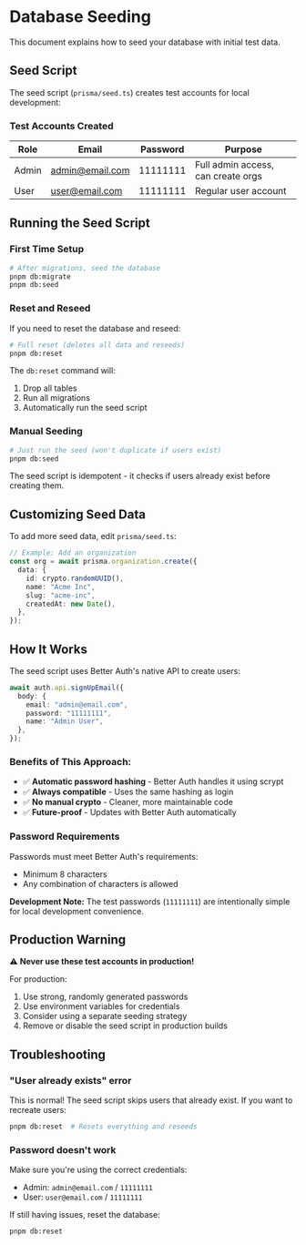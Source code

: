 # Database Seeding

This document explains how to seed your database with initial test data.

## Seed Script

The seed script (`prisma/seed.ts`) creates test accounts for local development:

### Test Accounts Created

| Role  | Email              | Password   | Purpose                          |
|-------|-------------------|------------|----------------------------------|
| Admin | admin@email.com   | 11111111   | Full admin access, can create orgs |
| User  | user@email.com    | 11111111   | Regular user account             |

## Running the Seed Script

### First Time Setup

```bash
# After migrations, seed the database
pnpm db:migrate
pnpm db:seed
```

### Reset and Reseed

If you need to reset the database and reseed:

```bash
# Full reset (deletes all data and reseeds)
pnpm db:reset
```

The `db:reset` command will:
1. Drop all tables
2. Run all migrations
3. Automatically run the seed script

### Manual Seeding

```bash
# Just run the seed (won't duplicate if users exist)
pnpm db:seed
```

The seed script is idempotent - it checks if users already exist before creating them.

## Customizing Seed Data

To add more seed data, edit `prisma/seed.ts`:

```typescript
// Example: Add an organization
const org = await prisma.organization.create({
  data: {
    id: crypto.randomUUID(),
    name: "Acme Inc",
    slug: "acme-inc",
    createdAt: new Date(),
  },
});
```

## How It Works

The seed script uses Better Auth's native API to create users:

```typescript
await auth.api.signUpEmail({
  body: {
    email: "admin@email.com",
    password: "11111111",
    name: "Admin User",
  },
});
```

### Benefits of This Approach:
- ✅ **Automatic password hashing** - Better Auth handles it using scrypt
- ✅ **Always compatible** - Uses the same hashing as login
- ✅ **No manual crypto** - Cleaner, more maintainable code
- ✅ **Future-proof** - Updates with Better Auth automatically

### Password Requirements

Passwords must meet Better Auth's requirements:
- Minimum 8 characters
- Any combination of characters is allowed

**Development Note:** The test passwords (`11111111`) are intentionally simple for local development convenience.

## Production Warning

⚠️ **Never use these test accounts in production!**

For production:
1. Use strong, randomly generated passwords
2. Use environment variables for credentials
3. Consider using a separate seeding strategy
4. Remove or disable the seed script in production builds

## Troubleshooting

### "User already exists" error

This is normal! The seed script skips users that already exist. If you want to recreate users:

```bash
pnpm db:reset  # Resets everything and reseeds
```

### Password doesn't work

Make sure you're using the correct credentials:
- Admin: `admin@email.com` / `11111111`
- User: `user@email.com` / `11111111`

If still having issues, reset the database:

```bash
pnpm db:reset
```
